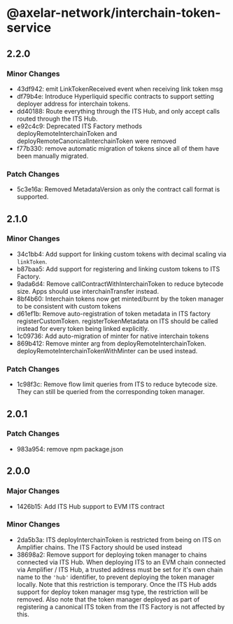 # @axelar-network/interchain-token-service

## 2.2.0

### Minor Changes

-   43df942: emit LinkTokenReceived event when receiving link token msg
-   df79b4e: Introduce Hyperliquid specific contracts to support setting deployer address for interchain tokens.
-   dd40188: Route everything through the ITS Hub, and only accept calls routed through the ITS Hub.
-   e92c4c9: Deprecated ITS Factory methods deployRemoteInterchainToken and deployRemoteCanonicalInterchainToken were removed
-   f77b330: remove automatic migration of tokens since all of them have been manually migrated.

### Patch Changes

-   5c3e16a: Removed MetadataVersion as only the contract call format is supported.

## 2.1.0

### Minor Changes

-   34c1bb4: Add support for linking custom tokens with decimal scaling via `linkToken`.
-   b87baa5: Add support for registering and linking custom tokens to ITS Factory.
-   9ada6d4: Remove callContractWithInterchainToken to reduce bytecode size. Apps should use interchainTransfer instead.
-   8bf4b60: Interchain tokens now get minted/burnt by the token manager to be consistent with custom tokens
-   d61ef1b: Remove auto-registration of token metadata in ITS factory registerCustomToken. registerTokenMetadata on ITS should be called instead for every token being linked explicitly.
-   1c09736: Add auto-migration of minter for native interchain tokens
-   869b412: Remove minter arg from deployRemoteInterchainToken. deployRemoteInterchainTokenWithMinter can be used instead.

### Patch Changes

-   1c98f3c: Remove flow limit queries from ITS to reduce bytecode size. They can still be queried from the corresponding token manager.

## 2.0.1

### Patch Changes

-   983a954: remove npm package.json

## 2.0.0

### Major Changes

-   1426b15: Add ITS Hub support to EVM ITS contract

### Minor Changes

-   2da5b3a: ITS deployInterchainToken is restricted from being on ITS on Amplifier chains. The ITS Factory should be used instead
-   38698a2: Remove support for deploying token manager to chains connected via ITS Hub. When deploying ITS to an EVM chain connected via Amplifier / ITS Hub, a trusted address must be set for it's own chain name to the `'hub'` identifier, to prevent deploying the token manager locally. Note that this restriction is temporary. Once the ITS Hub adds support for deploy token manager msg type, the restriction will be removed. Also note that the token manager deployed as part of registering a canonical ITS token from the ITS Factory is not affected by this.
